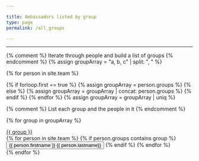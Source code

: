 ```yaml
---

title: Ambassadors listed by group
type: page
permalink: /all_groups

---
```

---
{% comment %} Iterate through people and build a list of groups {% endcomment %}
{% assign groupArray = "a, b, c" | split: ", " %}

{% for person in site.team %}

  {% if forloop.first == true %}
    {% assign groupArray = person.groups %}
  {% else %}
    {% assign groupArray = groupArray | concat: person.groups %}
  {% endif %}
{% endfor %}
{% assign groupArray = groupArray | uniq %}

{% comment %} List each group and the people in it {% endcomment %}

{% for group in groupArray %}
  <div class="card group-list">
    <div class="card-header" data-toggle="collapse" data-target="#{{ group }}">
      <a href="{{ '/' | relative_url }}initiatives/#{{- group | replace: " ", "" -}}">{{ group }}</a>
      <div class="close"><i class="fas fa-angle-double-down"></i></div>
    </div>
    <div class="card-body collapse" id="{{ group }}">
      {% for person in site.team %}
        {% if person.groups contains group %}
          <button type="button" class="btn btn-block" onclick="window.location.assign('{{ '/' | relative_url }}people/#{{- person.firstname | append: person.lastname | replace: " ", "" -}}')">
            {{ person.firstname }} {{ person.lastname}}
          </button>
        {% endif %}
      {% endfor %}
    </div>
  </div>
{% endfor %}
